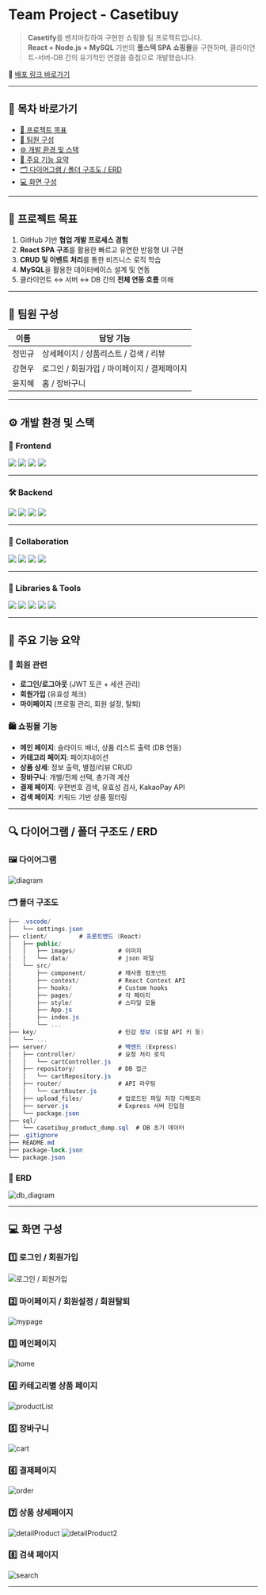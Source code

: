 # Team Project - **Casetibuy**

> **Casetify**를 벤치마킹하여 구현한 쇼핑몰 팀 프로젝트입니다.  
> **React + Node.js + MySQL** 기반의 **풀스택 SPA 쇼핑몰**을 구현하며, 클라이언트-서버-DB 간의 유기적인 연결을 중점으로 개발했습니다.

🔗 [배포 링크 바로가기](http://casetibuy-project.s3-website.ap-northeast-2.amazonaws.com/)

---

## 📎 목차 바로가기

- [🏁 프로젝트 목표](#-프로젝트-목표)
- [👥 팀원 구성](#-팀원-구성)
- [⚙️ 개발 환경 및 스택](#️-개발-환경-및-스택)
- [📌 주요 기능 요약](#-주요-기능-요약)
- [🗂️ 다이어그램 / 폴더 구조도 / ERD](#-다이어그램--폴더-구조도--erd)
- [💻 화면 구성](#-화면-구성)

---

## 🏁 **프로젝트 목표**

1. GitHub 기반 **협업 개발 프로세스 경험**
2. **React SPA 구조**를 활용한 빠르고 유연한 반응형 UI 구현
3. **CRUD 및 이벤트 처리**를 통한 비즈니스 로직 학습
4. **MySQL**을 활용한 데이터베이스 설계 및 연동
5. 클라이언트 ↔ 서버 ↔ DB 간의 **전체 연동 흐름** 이해

---

## 👥 **팀원 구성**

| 이름   | 담당 기능                                   |
| ------ | ------------------------------------------- |
| 정민규 | 상세페이지 / 상품리스트 / 검색 / 리뷰       |
| 강현우 | 로그인 / 회원가입 / 마이페이지 / 결제페이지 |
| 윤지혜 | 홈 / 장바구니                               |

---

## ⚙️ **개발 환경 및 스택**

### 🎨 Frontend

<p>
  <img src="https://img.shields.io/badge/React-61DAFB?style=flat&logo=React&logoColor=white"/>
  <img src="https://img.shields.io/badge/JavaScript-F7DF1E?style=flat&logo=JavaScript&logoColor=black"/>
  <img src="https://img.shields.io/badge/HTML5-E34F26?style=flat&logo=HTML5&logoColor=white"/>
  <img src="https://img.shields.io/badge/CSS3-1572B6?style=flat&logo=CSS3&logoColor=white"/>
</p>

---

### 🛠️ Backend

<p>
  <img src="https://img.shields.io/badge/Node.js-339933?style=flat&logo=Node.js&logoColor=white"/>
  <img src="https://img.shields.io/badge/Express-000000?style=flat&logo=Express&logoColor=white"/>
  <img src="https://img.shields.io/badge/MySQL-4479A1?style=flat&logo=MySQL&logoColor=white"/>
  <img src="https://img.shields.io/badge/MySQLWorkbench-00758F?style=flat&logo=mysql&logoColor=white"/>
</p>

---

### 🤝 Collaboration

<p>
  <img src="https://img.shields.io/badge/Git-F05032?style=flat&logo=Git&logoColor=white"/>
  <img src="https://img.shields.io/badge/GitHub-181717?style=flat&logo=GitHub&logoColor=white"/>
  <img src="https://img.shields.io/badge/Notion-000000?style=flat&logo=Notion&logoColor=white"/>
  <img src="https://img.shields.io/badge/VSCode-007ACC?style=flat&logo=VisualStudioCode&logoColor=white"/>
</p>

---

### 🧩 Libraries & Tools

<p>
  <img src="https://img.shields.io/badge/Axios-5A29E4?style=flat&logo=axios&logoColor=white"/>
  <img src="https://img.shields.io/badge/Swiper-6332F6?style=flat&logo=swiper&logoColor=white"/>
  <img src="https://img.shields.io/badge/JsonWebToken-000000?style=flat&logo=jsonwebtokens&logoColor=white"/>
  <img src="https://img.shields.io/badge/Multer-4A4A4A?style=flat"/>
  <img src="https://img.shields.io/badge/DaumPostcode-FFCD00?style=flat"/>
</p>

---

## 📌 **주요 기능 요약**

### 🔐 **회원 관련**

- **로그인/로그아웃** (JWT 토큰 + 세션 관리)
- **회원가입** (유효성 체크)
- **마이페이지** (프로필 관리, 회원 설정, 탈퇴)

### 🛍️ **쇼핑몰 기능**

- **메인 페이지**: 슬라이드 배너, 상품 리스트 출력 (DB 연동)
- **카테고리 페이지**: 페이지네이션
- **상품 상세**: 정보 출력, 별점/리뷰 CRUD
- **장바구니**: 개별/전체 선택, 총가격 계산
- **결제 페이지**: 우편번호 검색, 유효성 검사, KakaoPay API
- **검색 페이지**: 키워드 기반 상품 필터링

---

## 🔍 **다이어그램 / 폴더 구조도 / ERD**

### 🖼 **다이어그램**

![diagram](https://github.com/user-attachments/assets/f09ad0c1-70bc-4f4c-b75e-a278db135c92)

### 🗂️ **폴더 구조도**

```csharp
├── .vscode/
│   └── settings.json
├── client/         # 프론트엔드 (React)
│   ├── public/
│   │   ├── images/            # 이미지
│   │   └── data/              # json 파일
│   └── src/
│       ├── component/         # 재사용 컴포넌트
│       ├── context/           # React Context API
│       ├── hooks/             # Custom hooks
│       ├── pages/             # 각 페이지
│       ├── style/             # 스타일 모듈
│       ├── App.js
│       ├── index.js
│       └── ...
├── key/                       # 민감 정보 (로컬 API 키 등)
│   └── ...
├── server/                    # 백엔드 (Express)
│   ├── controller/            # 요청 처리 로직
│   │   └── cartController.js
│   ├── repository/            # DB 접근
│   │   └── cartRepository.js
│   ├── router/                # API 라우팅
│   │   └── cartRouter.js
│   ├── upload_files/          # 업로드된 파일 저장 디렉토리
│   ├── server.js              # Express 서버 진입점
│   └── package.json
├── sql/
│   └── casetibuy_product_dump.sql  # DB 초기 데이터
├── .gitignore
├── README.md
├── package-lock.json
└── package.json
```

### 💾 **ERD**

![db_diagram](https://github.com/user-attachments/assets/1c2fe5b8-78b7-4d0b-a7d3-6a33924227d7)

---

## 💻 **화면 구성**

### 1️⃣ 로그인 / 회원가입

![로그인 / 회원가입](https://github.com/user-attachments/assets/cedb0aee-cc50-4bb1-b4a2-846bfe6a481e)

### 2️⃣ 마이페이지 / 회원설정 / 회원탈퇴

![mypage](https://github.com/user-attachments/assets/845777a8-f262-4e6f-9dda-7632e10990a0)

### 3️⃣ 메인페이지

![home](https://github.com/user-attachments/assets/c311df74-cfe5-483e-86be-440e9b5b2114)

### 4️⃣ 카테고리별 상품 페이지

![productList](https://github.com/user-attachments/assets/b0fb0a25-cb46-4591-9a09-baaafcfea395)

### 5️⃣ 장바구니

![cart](https://github.com/user-attachments/assets/91100839-7c0e-4ccf-b83e-b1ae90ebc471)

### 6️⃣ 결제페이지

![order](https://github.com/user-attachments/assets/811a58ec-e7d6-4093-81c4-a451672048ee)

### 7️⃣ 상품 상세페이지

![detailProduct](https://github.com/user-attachments/assets/f5fd3249-6108-4f09-85d1-f04402c796a2)
![detailProduct2](https://github.com/user-attachments/assets/a93fc781-0bb5-486d-b6a1-32d660d9d301)

### 8️⃣ 검색 페이지

![search](https://github.com/user-attachments/assets/be7b8264-c377-4e43-a0bf-6250ae52a11d)

---
